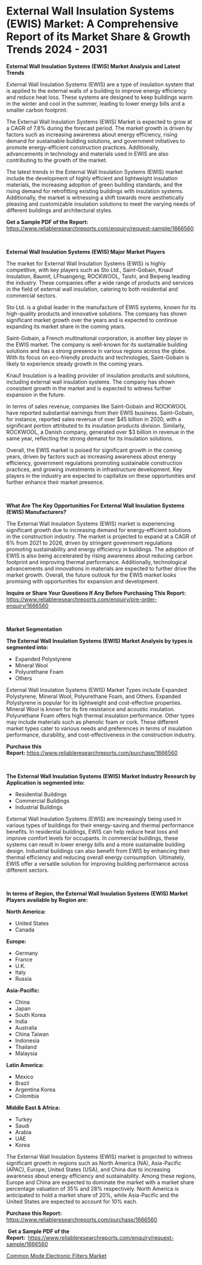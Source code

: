 <p><h1>External Wall Insulation Systems (EWIS) Market: A Comprehensive Report of its Market Share & Growth Trends 2024 - 2031</h1></p><p><strong>External Wall Insulation Systems (EWIS) Market Analysis and Latest Trends</strong></p>
<p><p>External Wall Insulation Systems (EWIS) are a type of insulation system that is applied to the external walls of a building to improve energy efficiency and reduce heat loss. These systems are designed to keep buildings warm in the winter and cool in the summer, leading to lower energy bills and a smaller carbon footprint.</p><p>The External Wall Insulation Systems (EWIS) Market is expected to grow at a CAGR of 7.8% during the forecast period. The market growth is driven by factors such as increasing awareness about energy efficiency, rising demand for sustainable building solutions, and government initiatives to promote energy-efficient construction practices. Additionally, advancements in technology and materials used in EWIS are also contributing to the growth of the market.</p><p>The latest trends in the External Wall Insulation Systems (EWIS) market include the development of highly efficient and lightweight insulation materials, the increasing adoption of green building standards, and the rising demand for retrofitting existing buildings with insulation systems. Additionally, the market is witnessing a shift towards more aesthetically pleasing and customizable insulation solutions to meet the varying needs of different buildings and architectural styles.</p></p>
<p><strong>Get a Sample PDF of the Report:&nbsp;</strong> <a href="https://www.reliableresearchreports.com/enquiry/request-sample/1666560">https://www.reliableresearchreports.com/enquiry/request-sample/1666560</a></p>
<p>&nbsp;</p>
<p><strong>External Wall Insulation Systems (EWIS) Major Market Players</strong></p>
<p><p>The market for External Wall Insulation Systems (EWIS) is highly competitive, with key players such as Sto Ltd., Saint-Gobain, Knauf Insulation, Baumit,  LFhuangeng, ROCKWOOL, Taishi, and Beipeng leading the industry. These companies offer a wide range of products and services in the field of external wall insulation, catering to both residential and commercial sectors.</p><p>Sto Ltd. is a global leader in the manufacture of EWIS systems, known for its high-quality products and innovative solutions. The company has shown significant market growth over the years and is expected to continue expanding its market share in the coming years.</p><p>Saint-Gobain, a French multinational corporation, is another key player in the EWIS market. The company is well-known for its sustainable building solutions and has a strong presence in various regions across the globe. With its focus on eco-friendly products and technologies, Saint-Gobain is likely to experience steady growth in the coming years.</p><p>Knauf Insulation is a leading provider of insulation products and solutions, including external wall insulation systems. The company has shown consistent growth in the market and is expected to witness further expansion in the future.</p><p>In terms of sales revenue, companies like Saint-Gobain and ROCKWOOL have reported substantial earnings from their EWIS business. Saint-Gobain, for instance, reported sales revenue of over $45 billion in 2020, with a significant portion attributed to its insulation products division. Similarly, ROCKWOOL, a Danish company, generated over $3 billion in revenue in the same year, reflecting the strong demand for its insulation solutions.</p><p>Overall, the EWIS market is poised for significant growth in the coming years, driven by factors such as increasing awareness about energy efficiency, government regulations promoting sustainable construction practices, and growing investments in infrastructure development. Key players in the industry are expected to capitalize on these opportunities and further enhance their market presence.</p></p>
<p>&nbsp;</p>
<p><strong>What Are The Key Opportunities For External Wall Insulation Systems (EWIS) Manufacturers?</strong></p>
<p><p>The External Wall Insulation Systems (EWIS) market is experiencing significant growth due to increasing demand for energy-efficient solutions in the construction industry. The market is projected to expand at a CAGR of 6% from 2021 to 2026, driven by stringent government regulations promoting sustainability and energy efficiency in buildings. The adoption of EWIS is also being accelerated by rising awareness about reducing carbon footprint and improving thermal performance. Additionally, technological advancements and innovations in materials are expected to further drive the market growth. Overall, the future outlook for the EWIS market looks promising with opportunities for expansion and development.</p></p>
<p><strong>Inquire or Share Your Questions If Any Before Purchasing This Report:</strong> <a href="https://www.reliableresearchreports.com/enquiry/pre-order-enquiry/1666560">https://www.reliableresearchreports.com/enquiry/pre-order-enquiry/1666560</a></p>
<p>&nbsp;</p>
<p><strong>Market Segmentation</strong></p>
<p><strong>The External Wall Insulation Systems (EWIS) Market Analysis by types is segmented into:</strong></p>
<p><ul><li>Expanded Polystyrene</li><li>Mineral Wool</li><li>Polyurethane Foam</li><li>Others</li></ul></p>
<p><p>External Wall Insulation Systems (EWIS) Market Types include Expanded Polystyrene, Mineral Wool, Polyurethane Foam, and Others. Expanded Polystyrene is popular for its lightweight and cost-effective properties. Mineral Wool is known for its fire resistance and acoustic insulation. Polyurethane Foam offers high thermal insulation performance. Other types may include materials such as phenolic foam or cork. These different market types cater to various needs and preferences in terms of insulation performance, durability, and cost-effectiveness in the construction industry.</p></p>
<p><strong>Purchase this Report:&nbsp;</strong><a href="https://www.reliableresearchreports.com/purchase/1666560">https://www.reliableresearchreports.com/purchase/1666560</a></p>
<p>&nbsp;</p>
<p><strong>The External Wall Insulation Systems (EWIS) Market Industry Research by Application is segmented into:</strong></p>
<p><ul><li>Residential Buildings</li><li>Commercial Buildings</li><li>Industrial Buildings</li></ul></p>
<p><p>External Wall Insulation Systems (EWIS) are increasingly being used in various types of buildings for their energy-saving and thermal performance benefits. In residential buildings, EWIS can help reduce heat loss and improve comfort levels for occupants. In commercial buildings, these systems can result in lower energy bills and a more sustainable building design. Industrial buildings can also benefit from EWIS by enhancing their thermal efficiency and reducing overall energy consumption. Ultimately, EWIS offer a versatile solution for improving building performance across different sectors.</p></p>
<p>&nbsp;</p>
<p><strong>In terms of Region, the External Wall Insulation Systems (EWIS) Market Players available by Region are:</strong></p>
<p>
    <p> <strong> North America: </strong>
        <ul>
            <li>United States</li>
            <li>Canada</li>
        </ul>
        </p> 
    <p> <strong> Europe: </strong>
        <ul>
            <li>Germany</li>
            <li>France</li>
            <li>U.K.</li>
            <li>Italy</li>
            <li>Russia</li>
        </ul>
        </p> 
    <p> <strong> Asia-Pacific: </strong>
        <ul>
            <li>China</li>
            <li>Japan</li>
            <li>South Korea</li>
            <li>India</li>
            <li>Australia</li>
            <li>China Taiwan</li>
            <li>Indonesia</li>
            <li>Thailand</li>
            <li>Malaysia</li>
        </ul>
        </p> 
    <p> <strong> Latin America: </strong>
        <ul>
            <li>Mexico</li>
            <li>Brazil</li>
            <li>Argentina Korea</li>
            <li>Colombia</li>
        </ul>
        </p> 
    <p> <strong> Middle East & Africa: </strong>
        <ul>
            <li>Turkey</li>
            <li>Saudi</li>
            <li>Arabia</li>
            <li>UAE</li>
            <li>Korea</li>
        </ul>
    </p>
    </p>
<p><p>The External Wall Insulation Systems (EWIS) market is projected to witness significant growth in regions such as North America (NA), Asia-Pacific (APAC), Europe, United States (USA), and China due to increasing awareness about energy efficiency and sustainability. Among these regions, Europe and China are expected to dominate the market with a market share percentage valuation of 35% and 28% respectively. North America is anticipated to hold a market share of 20%, while Asia-Pacific and the United States are expected to account for 10% each.</p></p>
<p><strong>Purchase this Report: </strong><a href="https://www.reliableresearchreports.com/purchase/1666560">https://www.reliableresearchreports.com/purchase/1666560</a></p>
<p>&nbsp;<strong>Get a Sample PDF of the Report:&nbsp;&nbsp;</strong><a href="https://www.reliableresearchreports.com/enquiry/request-sample/1666560">https://www.reliableresearchreports.com/enquiry/request-sample/1666560</a></p>
<p><strong></strong></p>
<p><p><a href="https://cat-emmental-94b.notion.site/Common-Mode-Electronic-Filters-Market-Size-Share-Trends-Analysis-Report-By-Application-Regional--1e47ca90e86b477a8a0cb32edcdd44a3">Common Mode Electronic Filters Market</a></p></p>